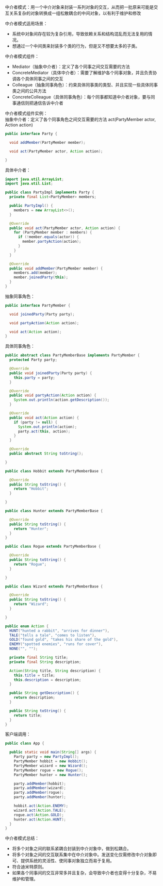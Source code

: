 中介者模式：用一个中介对象来封装一系列对象的交互，从而把一批原来可能是交互关系复杂的对象转换成一组松散耦合的中间对象，以有利于维护和修改

中介者模式适用场景：
* 系统中对象间存在较为复杂引用，导致依赖关系和结构混乱而无法复用的情况。
* 想通过一个中间类来封装多个类的行为，但是又不想要太多的子类。

中介者模式组件：
* Mediator（抽象中介者）：定义了各个同事之间交互需要的方法
* ConcreteMediator（具体中介者）：需要了解维护各个同事对象，并且负责协调各个具体同事之间的交互
* Colleague（抽象同事角色）：约束具体同事类的类型、并且实现一些具体同事类之间的公共方法
* ConcreteColleague（具体同事角色）：每个同事都知道中介者对象，要与同事通信则把通信告诉中介者

中介者模式组件实例：  
抽象中介者：定义了各个同事角色之间交互需要的方法 act(PartyMember actor, Action action)
```java
public interface Party {

  void addMember(PartyMember member);

  void act(PartyMember actor, Action action);

}
```
具体中介者：
```java
import java.util.ArrayList;
import java.util.List;

public class PartyImpl implements Party {
  private final List<PartyMember> members;

  public PartyImpl() {
    members = new ArrayList<>();
  }

  @Override
  public void act(PartyMember actor, Action action) {
    for (PartyMember member : members) {
      if (!member.equals(actor)) {
        member.partyAction(action);
      }
    }
  }

  @Override
  public void addMember(PartyMember member) {
    members.add(member);
    member.joinedParty(this);
  }
}
```
抽象同事角色：
```java
public interface PartyMember {

  void joinedParty(Party party);

  void partyAction(Action action);

  void act(Action action);
}
```
具体同事角色：
```java
public abstract class PartyMemberBase implements PartyMember {
  protected Party party;

  @Override
  public void joinedParty(Party party) {
    this.party = party;
  }

  @Override
  public void partyAction(Action action) {
    System.out.println(action.getDescription());
  }

  @Override
  public void act(Action action) {
    if (party != null) {
      System.out.println(action);
      party.act(this, action);
    }
  }

  @Override
  public abstract String toString();

}
```
```java
public class Hobbit extends PartyMemberBase {

  @Override
  public String toString() {
    return "Hobbit";
  }

}
```
```java
public class Hunter extends PartyMemberBase {

  @Override
  public String toString() {
    return "Hunter";
  }
}
```
```java
public class Rogue extends PartyMemberBase {

  @Override
  public String toString() {
    return "Rogue";
  }

}
```
```java
public class Wizard extends PartyMemberBase {

  @Override
  public String toString() {
    return "Wizard";
  }

}
```
```java
public enum Action {
  HUNT("hunted a rabbit", "arrives for dinner"),
  TALE("tells a tale", "comes to listen"),
  GOLD("found gold", "takes his share of the gold"),
  ENEMY("spotted enemies", "runs for cover"),
  NONE("", "");

  private final String title;
  private final String description;

  Action(String title, String description) {
    this.title = title;
    this.description = description;
  }

  public String getDescription() {
    return description;
  }

  public String toString() {
    return title;
  }
}
```
客户端调用：
```java
public class App {

  public static void main(String[] args) {
    Party party = new PartyImpl();
    PartyMember hobbit = new Hobbit();
    PartyMember wizard = new Wizard();
    PartyMember rogue = new Rogue();
    PartyMember hunter = new Hunter();

    party.addMember(hobbit);
    party.addMember(wizard);
    party.addMember(rogue);
    party.addMember(hunter);

    hobbit.act(Action.ENEMY);
    wizard.act(Action.TALE);
    rogue.act(Action.GOLD);
    hunter.act(Action.HUNT);
  }
}
```
中介者模式总结：
* 将多个对象之间的联系紧耦合封装到中介对象中，做到松耦合。
* 将多个对象之间的交互联系集中在中介对象中。发送变化仅需修改中介对象即可、提供系统的灵活性、使同事对象独立而易于复用。
* 符合迪米特原则。
* 如果各个同事间的交互非常多并且复杂，会导致中介者也变得十分复杂，不易维护和管理。